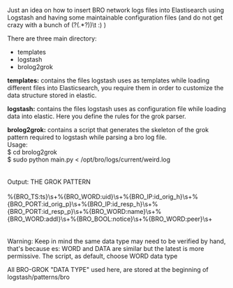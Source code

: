 Just an idea on how to insert BRO network logs files into Elastisearch using Logstash and having some 
maintainable configuration files (and do not get crazy with a bunch of (?<ts>(.*?))\t  :) )


There are three main directory:
- templates
- logstash
- brolog2grok


**templates:**
contains  the files logstash uses as templates  while  loading  different
files into Elasticsearch, you require them in order to customize the data
structure stored in  elastic.


**logstash:**
contains the files logstash uses as configuration file while loading
data into elastic.
Here you define the rules for the grok parser.


**brolog2grok:**
contains  a script that generates the skeleton of the  grok pattern
required  to logstash while parsing  a bro log file.
<br />
Usage:<br />
$ cd brolog2grok<br />
$ sudo python main.py < /opt/bro/logs/current/weird.log
<br />
<br />
<br />
Output: THE GROK PATTERN
<br />
<br />
%{BRO_TS:ts}\s+%{BRO_WORD:uid}\s+%{BRO_IP:id_orig_h}\s+%{BRO_PORT:id_orig_p}\s+%{BRO_IP:id_resp_h}\s+%{BRO_PORT:id_resp_p}\s+%{BRO_WORD:name}\s+%{BRO_WORD:addl}\s+%{BRO_BOOL:notice}\s+%{BRO_WORD:peer}\s+
<br />
<br />
<br />
Warning:
Keep in mind the same data type may need to be verified by hand, that's because
es: WORD and DATA are similar but the latest is more permissive.
The script, as default, choose WORD data type


All BRO-GROK "DATA TYPE" used here, are stored at the beginning of logstash/patterns/bro
